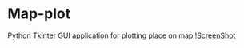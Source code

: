 # Map-plot
Python Tkinter GUI application for plotting place on map
[!ScreenShot](https://raw.githubusercontent.com/rajexp/Map-plot/rajexp-patch-1/Window.jpg)

